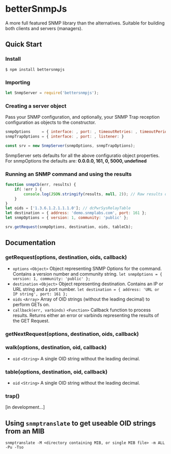 # betterSnmpJs
A more full featured SNMP library than the alternatives. Suitable for building both clients and servers (managers).

## Quick Start
### Install
`$ npm install bettersnmpjs`
### Importing
```js
let SnmpServer = require('bettersnmpjs');
```
### Creating a server object
Pass your SNMP configuration, and optionally, your SNMP Trap reception configuration as objects to the constructor.

```js
snmpOptions     = { interface: , port: , timeoutRetries: , timeoutPeriod: , listener: } 
snmpTrapOptions = { interface: , port: , listener: }

const srv = new SnmpServer(snmpOptions, snmpTrapOptions);
```
SnmpServer sets defaults for all the above configuratio object properties. For snmpOptions the defaults are: __0.0.0.0, 161, 0, 5000, undefined__

### Running an SNMP command and using the results
```js
function snmpCb(err, results) {
    if( !err ) {
        console.log(JSON.stringify(results, null, 2)); // Raw results of completed Task (or a TaskId for submitImage calls)
    }
}
let oids = ['1.3.6.1.2.1.1.1.0']; // dcPwrSysRelayTable
let destination = { address: 'demo.snmplabs.com', port: 161 };
let snmpOptions = { version: 1, community: 'public' };

srv.getRequest(snmpOptions, destination, oids, tableCb);
```
 
  
   
## Documentation
### getRequest(options, destination, oids, callback)
- `options` `<Object>` Object representing SNMP Options for the command. Contains a version number and community string. `let snmpOptions = { version: 1, community: 'public' };`
- `destination` `<Object>` Object representing destination. Contains an IP or URL string and a port number. `let destination = { address: 'URL or IP string', port: 161 };`
- `oids` `<Array>` Array of OID strings (without the leading decimal) to perform GETs on. 
- `callback(err, varbinds)` `<Function>` Callback function to process results. Returns either an error or varbinds representing the results of the GET Request.


### getNextRequest(options, destination, oids, callback)
 
 
### walk(options, destination, oid, callback)
- `oid` `<String>` A single OID string without the leading decimal. 

 
 
### table(options, destination, oid, callback)
- `oid` `<String>` A single OID string without the leading decimal. 
 
  
### trap()
[in development...]

      
     
## Using `snmptranslate` to get useable OID strings from an MIB
`snmptranslate -M <directory containing MIB, or single MIB file> -m ALL -Pu -Tso`
